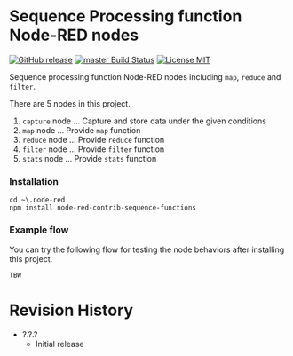 Sequence Processing function Node-RED nodes
===

[![GitHub release](https://img.shields.io/github/release/CANDY-LINE/node-red-contrib-sequence-functions.svg)](https://github.com/CANDY-LINE/node-red-contrib-sequence-functions/releases/latest)
[![master Build Status](https://travis-ci.org/CANDY-LINE/node-red-contrib-sequence-functions.svg?branch=master)](https://travis-ci.org/CANDY-LINE/node-red-contrib-sequence-functions/)
[![License MIT](https://img.shields.io/github/license/CANDY-LINE/node-red-contrib-sequence-functions.svg)](http://opensource.org/licenses/MIT)

Sequence processing function Node-RED nodes including `map`, `reduce` and `filter`.

There are 5 nodes in this project.

1. `capture` node ... Capture and store data under the given conditions
1. `map` node ... Provide `map` function
1. `reduce` node ... Provide `reduce` function
1. `filter` node ... Provide `filter` function
1. `stats` node ... Provide `stats` function

### Installation

```
cd ~\.node-red
npm install node-red-contrib-sequence-functions
```

### Example flow

You can try the following flow for testing the node behaviors after installing this project.

```
TBW
```

# Revision History
* ?.?.?
    - Initial release
